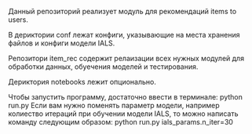 Данный репозиторий реализует модуль для рекомендаций items to users. 

В дериктории conf лежат конфиги, указывающие на места хранения файлов и конфиги модели IALS.

Репозитори item_rec содержит релаизации всех нужных модулей для обработки данных, обуечения моделей и тестирования.

Дериктория notebooks лежит опционально.

Чтобы запустить программу, достаточно ввести в терминале: python run.py
Если вам нужно поменять параметр модели, например колиество итераций при обучении модели IALS, то можно написать команду следующим образом:
python run.py ials_params.n_iter=30
